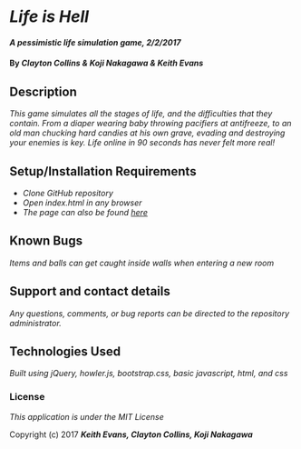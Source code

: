 # _Life is Hell_

#### _A pessimistic life simulation game, 2/2/2017_

#### By _**Clayton Collins & Koji Nakagawa & Keith Evans**_

## Description

_This game simulates all the stages of life, and the difficulties that they contain. From a diaper wearing baby throwing pacifiers at antifreeze, to an old man chucking hard candies at his own grave, evading and destroying your enemies is key. Life online in 90 seconds has never felt more real!_

## Setup/Installation Requirements

* _Clone GitHub repository_
* _Open index.html in any browser_
* _The page can also be found [here](https://arr0nax.github.io/gamechanger/)_

## Known Bugs

_Items and balls can get caught inside walls when entering a new room_

## Support and contact details

_Any questions, comments, or bug reports can be directed to the repository administrator._

## Technologies Used

_Built using jQuery, howler.js, bootstrap.css, basic javascript, html, and css_

### License

*This application is under the MIT License*

Copyright (c) 2017 **_Keith Evans, Clayton Collins, Koji Nakagawa_**
